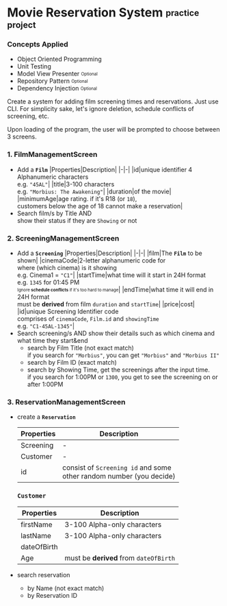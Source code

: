 # Movie Reservation System <sub><sup>practice project</sup></sub>

### Concepts Applied
- Object Oriented Programming
- Unit Testing
- Model View Presenter <sub><sup>Optional</sup></sub>
- Repository Pattern <sub><sup>Optional</sup></sub>
- Dependency Injection <sub><sup>Optional</sup></sub>

Create a system for adding film screening times and reservations.
Just use CLI. For simplicity sake, let's ignore deletion, schedule conflicts of screening, etc.  

Upon loading of the program, the user will be prompted to choose between 3 screens.
### 1. FilmManagementScreen
- Add a **`Film`**
    |Properties|Description|
    |-|-|
    |id|unique identifier 4 Alphanumeric characters<br>e.g. `"45AL"`|
    |title|3-100 characters<br>e.g. `"Morbius: The Awakening"`|
    |duration|of the movie|
    |minimumAge|age rating. if it's R18 (or `18`),<br> customers below the age of 18 cannot make a reservation|
- Search film/s by Title AND <br>show their status if they are `Showing` or not

### 2. ScreeningManagementScreen
- Add a **`Screening`**
    |Properties|Description|
    |-|-|
    |film|The **`Film`** to be shown|
    |cinemaCode|2-letter alphanumeric code for<br> where (which cinema) is it showing<br>e.g. Cinema1 = `"C1"`|
    |startTime|what time will it start in 24H format<br>e.g. `1345` for 01:45 PM<br><sub><sup>Ignore **schedule conflicts** if it's too hard to manage</sup></sub>|
    |endTime|what time it will end in 24H format<br>must be **derived** from film `duration` and `startTime`|
    |price|cost|
    |id|unique Screening Identifier code<br>comprises of `cinemaCode`, `Film.id` and `showingTime`<br>e.g. `"C1-45AL-1345"`|
- Search screening/s AND show their details such as which cinema and what time they start&end
    - search by Film Title (not exact match)<br>if you search for `"Morbius"`, you can get `"Morbius"` and `"Morbius II"`
    - search by Film ID (exact match)
    - search by Showing Time, get the screenings after the input time.<br>if you search for 1:00PM or `1300`, you get to see the screening on or after 1:00PM

### 3. ReservationManagementScreen
- create a **`Reservation`**

    |Properties|Description|
    |-|-|
    |Screening|-|
    |Customer|-|
    |id|consist of `Screening id` and some <br>other random number (you decide)|

    ### **`Customer`**
    |Properties|Description|
    |-|-|
    |firstName|3-100 Alpha-only characters|
    |lastName|3-100 Alpha-only characters|
    |dateOfBirth||
    |Age|must be **derived** from `dateOfBirth`|
- search reservation
    - by Name (not exact match)
    - by Reservation ID





